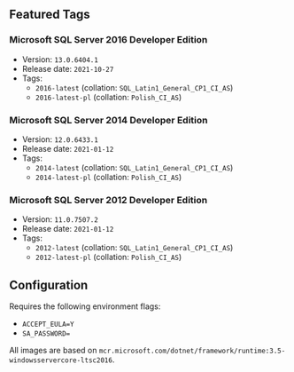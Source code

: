 ## Featured Tags

### Microsoft SQL Server 2016 Developer Edition
- Version: ```13.0.6404.1```
- Release date: ```2021-10-27```
- Tags:
   - ```2016-latest``` (collation: ```SQL_Latin1_General_CP1_CI_AS```)
   - ```2016-latest-pl``` (collation: ```Polish_CI_AS```)

### Microsoft SQL Server 2014 Developer Edition
- Version: ```12.0.6433.1```
- Release date: ```2021-01-12```
- Tags:
  - ```2014-latest``` (collation: ```SQL_Latin1_General_CP1_CI_AS```)
  - ```2014-latest-pl``` (collation: ```Polish_CI_AS```)

### Microsoft SQL Server 2012 Developer Edition
- Version: ```11.0.7507.2```
- Release date: ```2021-01-12```
- Tags:
   - ```2012-latest``` (collation: ```SQL_Latin1_General_CP1_CI_AS```)
   - ```2012-latest-pl``` (collation: ```Polish_CI_AS```)

## Configuration
Requires the following environment flags:
- ```ACCEPT_EULA=Y```
- ```SA_PASSWORD=```

All images are based on ```mcr.microsoft.com/dotnet/framework/runtime:3.5-windowsservercore-ltsc2016```.